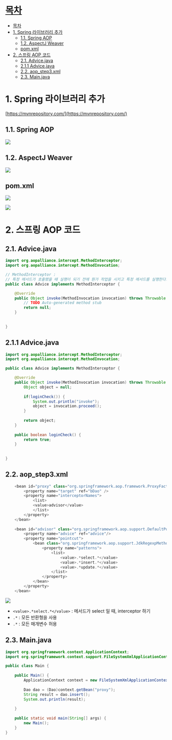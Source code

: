 # [목차](#목차)
- [목차](#목차)
- [1. Spring 라이브러리 추가](#1-spring-라이브러리-추가)
  - [1.1. Spring AOP](#11-spring-aop)
  - [1.2. AspectJ Weaver](#12-aspectj-weaver)
  - [pom.xml](#pomxml)
- [2. 스프링 AOP 코드](#2-스프링-aop-코드)
  - [2.1. Advice.java](#21-advicejava)
  - [2.1.1 Advice.java](#211-advicejava)
  - [2.2. aop_step3.xml](#22-aop_step3xml)
  - [2.3. Main.java](#23-mainjava)

# 1. Spring 라이브러리 추가

[https://mvnrepository.com/](https://mvnrepository.com/)

## 1.1. Spring AOP

![](https://images.velog.io/images/withcolinsong/post/519a84b5-baa4-415e-bb72-3cd3250b9304/image.png)

## 1.2. AspectJ Weaver

![](https://images.velog.io/images/withcolinsong/post/dc039445-cb3c-460c-af6c-ee8833dc1b4e/image.png)

## pom.xml

![](https://images.velog.io/images/withcolinsong/post/90d02e00-3ab0-47f6-b7f8-627c5a533846/image.png)

![](https://images.velog.io/images/withcolinsong/post/a5872d73-c19f-4368-965a-6edfae8fae05/image.png)


# 2. 스프링 AOP 코드

## 2.1. Advice.java
```java
import org.aopalliance.intercept.MethodInterceptor;
import org.aopalliance.intercept.MethodInvocation;

// MethodInterceptor : 
// 특정 메서드가 호출됐을 때 실행이 되기 전에 뭔가 작업을 시키고 특정 메서드를 실행한다.
public class Advice implements MethodInterceptor {

	@Override
	public Object invoke(MethodInvocation invocation) throws Throwable {
		// TODO Auto-generated method stub
		return null;
	}
	
	
}
```

## 2.1.1 Advice.java
```java
import org.aopalliance.intercept.MethodInterceptor;
import org.aopalliance.intercept.MethodInvocation;

public class Advice implements MethodInterceptor {

	@Override
	public Object invoke(MethodInvocation invocation) throws Throwable {
		Object object = null;
		
		if(loginCheck()) {
			System.out.println("invoke");
			object = invocation.proceed();
		}
		
		return object;
	}
	
	public boolean loginCheck() {
		return true;
	}
	
	
}
```

## 2.2. aop_step3.xml 
```java
	<bean id="proxy" class="org.springframework.aop.framework.ProxyFactoryBean"> 
		<property name="target" ref="bDao" />
		<property name="interceptorNames">
			<list>
			<value>advisor</value>
			</list>
		</property>
	</bean>
	
	<bean id="advisor" class="org.springframework.aop.support.DefaultPointcutAdvisor"> 
		<property name="advice" ref="advice"/>
		<property name="pointcut">
			<bean class="org.springframework.aop.support.JdkRegexpMethodPointcut">
				<property name="patterns"> 
					<list>
						<value>.*select.*</value>
						<value>.*insert.*</value>
						<value>.*update.*</value>  
					</list>
				</property>
			</bean> 
		</property>
	</bean>
```
![](https://images.velog.io/images/withcolinsong/post/f48d6f34-a0dd-462c-8e22-06c9a8922759/image.png)


- `<value>.*select.*</value>` : 메서드가 select 일 때, interceptor 하기
- `.*` : 모든 반환형을 사용
- `.*` : 모든 매개변수 허용


## 2.3. Main.java

```java
import org.springframework.context.ApplicationContext;
import org.springframework.context.support.FileSystemXmlApplicationContext;

public class Main {
	
	public Main() {
		ApplicationContext context = new FileSystemXmlApplicationContext("src/aop_step3/aop_step3.xml");
		
		Dao dao = (Dao)context.getBean("proxy");
		String result = dao.insert();
		System.out.println(result);
	
	}
	
	public static void main(String[] args) {
		new Main();
	}
}

```